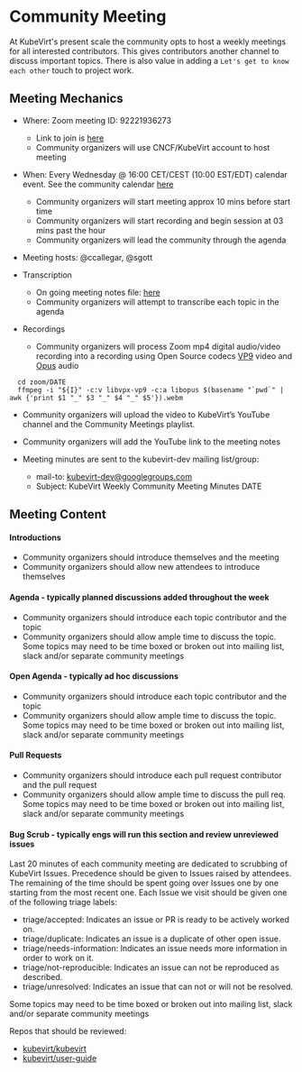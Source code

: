 # Community Meeting

At KubeVirt's present scale the community opts to host a weekly meetings for all interested contributors.  This gives contributors another channel to discuss important topics.  There is also value in adding a `Let's get to know each other` touch to project work.

## Meeting Mechanics

* Where: Zoom meeting ID: 92221936273
  * Link to join is [here](https://zoom.us/j/92221936273)
  * Community organizers will use CNCF/KubeVirt account to host meeting

* When: Every Wednesday @ 16:00 CET/CEST (10:00 EST/EDT) calendar event. See the community calendar [here](https://calendar.google.com/calendar/u/0/embed?src=kubevirt@cncf.io)
  * Community organizers will start meeting approx 10 mins before start time
  * Community organizers will start recording and begin session at 03 mins past the hour
  * Community organizers will lead the community through the agenda

* Meeting hosts: @ccallegar, @sgott

* Transcription
  * On going meeting notes file: [here](https://docs.google.com/document/d/1kyhpWlEPzZtQJSjJlAqhPcn3t0Mt_o0amhpuNPGs1Ls)
  * Community organizers will attempt to transcribe each topic in the agenda

* Recordings
  * Community organizers will process Zoom mp4 digital audio/video recording into a recording using Open Source codecs [VP9](https://en.wikipedia.org/wiki/VP9) video and [Opus](https://en.wikipedia.org/wiki/Opus_%28audio_format%29) audio
```
  cd zoom/DATE
  ffmpeg -i "${I}" -c:v libvpx-vp9 -c:a libopus $(basename "`pwd`" | awk {'print $1 "_" $3 "_" $4 "_" $5'}).webm
```
  * Community organizers will upload the video to KubeVirt’s YouTube channel and the Community Meetings playlist.
  * Community organizers will add the YouTube link to the meeting notes

* Meeting minutes are sent to the kubevirt-dev mailing list/group:
  * mail-to: kubevirt-dev@googlegroups.com
  * Subject: KubeVirt Weekly Community Meeting Minutes DATE


## Meeting Content

#### Introductions
* Community organizers should introduce themselves and the meeting
* Community organizers should allow new attendees to introduce themselves

#### Agenda - typically planned discussions added throughout the week
* Community organizers should introduce each topic contributor and the topic
* Community organizers should allow ample time to discuss the topic.  Some topics may need to be time boxed or broken out into mailing list, slack and/or separate community meetings

#### Open Agenda - typically ad hoc discussions
* Community organizers should introduce each topic contributor and the topic
* Community organizers should allow ample time to discuss the topic.  Some topics may need to be time boxed or broken out into mailing list, slack and/or separate community meetings

#### Pull Requests
* Community organizers should introduce each pull request contributor and the pull request
* Community organizers should allow ample time to discuss the pull req.  Some topics may need to be time boxed or broken out into mailing list, slack and/or separate community meetings

#### Bug Scrub - typically engs will run this section and review unreviewed issues
Last 20 minutes of each community meeting are dedicated to scrubbing of KubeVirt Issues. Precedence should be given to Issues raised by attendees. The remaining of the time should be spent going over Issues one by one starting from the most recent one. Each Issue we visit should be given one of the following triage labels:

* triage/accepted: Indicates an issue or PR is ready to be actively worked on.
* triage/duplicate: Indicates an issue is a duplicate of other open issue.
* triage/needs-information: Indicates an issue needs more information in order to work on it.
* triage/not-reproducible: Indicates an issue can not be reproduced as described.
* triage/unresolved: Indicates an issue that can not or will not be resolved.

Some topics may need to be time boxed or broken out into mailing list, slack and/or separate community meetings

Repos that should be reviewed:
* [kubevirt/kubevirt](https://github.com/kubevirt/kubevirt/issues)
* [kubevirt/user-guide](https://github.com/kubevirt/user-guide/issues)
